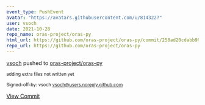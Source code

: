 ```yaml
---
event_type: PushEvent
avatar: "https://avatars.githubusercontent.com/u/814322?"
user: vsoch
date: 2021-10-28
repo_name: oras-project/oras-py
html_url: https://github.com/oras-project/oras-py/commit/258ad20cdabb90e26922b7ceb686c1dc893f7934
repo_url: https://github.com/oras-project/oras-py
---
```


<a href='https://github.com/vsoch' target='_blank'>vsoch</a> pushed to <a href='https://github.com/oras-project/oras-py' target='_blank'>oras-project/oras-py</a>

<small>adding extra files not written yet

Signed-off-by: vsoch <vsoch@users.noreply.github.com></small>

<a href='https://github.com/oras-project/oras-py/commit/258ad20cdabb90e26922b7ceb686c1dc893f7934' target='_blank'>View Commit</a>